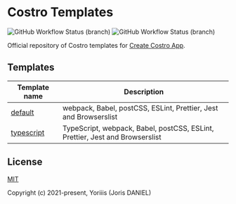 # Costro Templates

![GitHub Workflow Status (branch)](https://img.shields.io/github/workflow/status/costrojs/costro-templates/ci-default/main?style=for-the-badge&label=Build%20Default)
![GitHub Workflow Status (branch)](https://img.shields.io/github/workflow/status/costrojs/costro-templates/ci-typescript/main?style=for-the-badge&label=Build%20TypeScript)

Official repository of Costro templates for [Create Costro App](https://github.com/costrojs/create-costro-app).

## Templates

| Template name                        | Description                                                                  |
| ------------------------------------ | ---------------------------------------------------------------------------- |
| [default](./templates/default)       | webpack, Babel, postCSS, ESLint, Prettier, Jest and Browserslist             |
| [typescript](./templates/typescript) | TypeScript, webpack, Babel, postCSS, ESLint, Prettier, Jest and Browserslist |

## License

[MIT](https://opensource.org/licenses/MIT)

Copyright (c) 2021-present, Yoriiis (Joris DANIEL)
